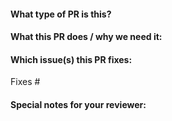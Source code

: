 <!--  Thanks for sending a pull request!  Here are some tips for you:

1. If this is your first time, please read our contributor guidelines: https://github.com/superproj/community/blob/master/contributors/guide/first-contribution.md#your-first-contribution and developer guide https://github.com/superproj/community/blob/master/contributors/devel/development.md#development-guide
-->

#### What type of PR is this?

<!--
Add one of the following kinds:
/kind bug
/kind cleanup
/kind documentation
/kind feature

Optionally add one or more of the following kinds if applicable:
/kind api-change
-->

#### What this PR does / why we need it:

#### Which issue(s) this PR fixes:
<!--
*Automatically closes linked issue when PR is merged.
Usage: `Fixes #<issue number>`, or `Fixes (paste link of issue)`.
-->
Fixes #

#### Special notes for your reviewer:

